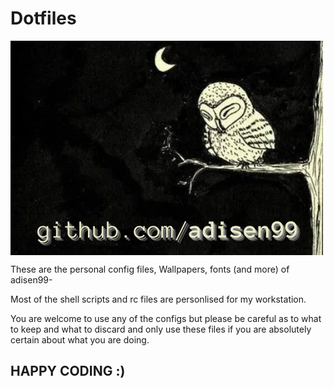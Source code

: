 # Dotfiles

<a href="https://adisen99.github.io">
    <img src=https://raw.githubusercontent.com/adisen99/dotfiles/master/images/logo.png" alt="adisen99 logo" title="adisen99" align="center"/>
</a>

These are the personal config files, Wallpapers, fonts (and more) of adisen99-

Most of the shell scripts and rc files are personlised for my workstation.

You are welcome to use any of the configs but please be careful as to what to keep and what to discard and only use these files if you are absolutely certain about what you are doing.

## HAPPY CODING :)
